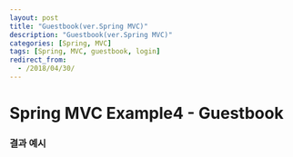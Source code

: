```yaml
---
layout: post
title: "Guestbook(ver.Spring MVC)"
description: "Guestbook(ver.Spring MVC)"
categories: [Spring, MVC]
tags: [Spring, MVC, guestbook, login]
redirect_from:
  - /2018/04/30/
---
```




# Spring MVC Example4 - Guestbook







### 결과 예시



